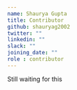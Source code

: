 ```yaml
---
name: Shaurya Gupta
title: Contributor
github: shauryag2002
twitter: ""
linkedin: ""
slack: ""
joining_date: ""
role : contributor
---
```


Still waiting for this
